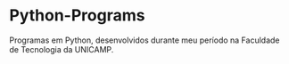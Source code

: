 # Python-Programs
Programas em Python, desenvolvidos durante meu período na Faculdade de Tecnologia da UNICAMP.

